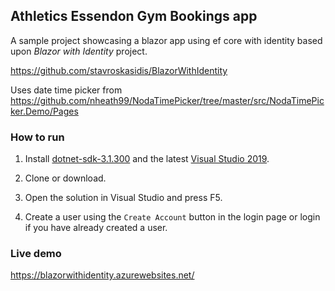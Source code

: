 Athletics Essendon Gym Bookings app 
------------------------------------

A sample project showcasing a blazor app using ef core with identity based upon
*Blazor with Identity* project.

<https://github.com/stavroskasidis/BlazorWithIdentity>

Uses date time picker from
<https://github.com/nheath99/NodaTimePicker/tree/master/src/NodaTimePicker.Demo/Pages>

### How to run

1.  Install
    [dotnet-sdk-3.1.300](https://dotnet.microsoft.com/download/dotnet-core/3.1)
    and the latest [Visual Studio 2019](https://visualstudio.microsoft.com/vs/).

2.  Clone or download.

3.  Open the solution in Visual Studio and press F5.

4.  Create a user using the `Create Account` button in the login page or login
    if you have already created a user.

### Live demo

https://blazorwithidentity.azurewebsites.net/
